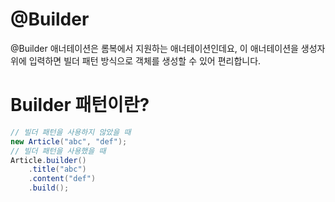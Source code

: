 
# @Builder 
@Builder 애너테이션은 롬복에서 지원하는 애너테이션인데요, 이 애너테이션을 생성자 위에 입력하면 빌더 패턴 방식으로 객체를 생성할 수 있어 편리합니다.

# Builder 패턴이란?

```java
// 빌더 패턴을 사용하지 않았을 때
new Article("abc", "def");
// 빌더 패턴을 사용했을 때
Article.builder()
    .title("abc")
    .content("def")
    .build();

```